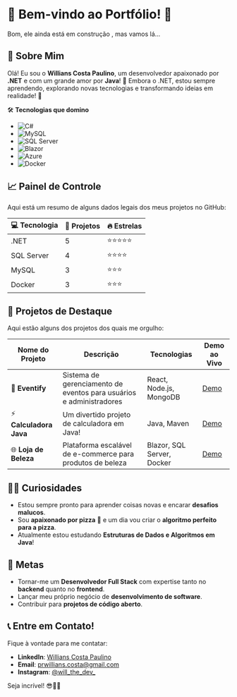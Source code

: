 # 🌟 Bem-vindo ao Portfólio! 🚀

Bom, ele ainda está em construção , mas vamos lá...

## 👋 Sobre Mim
Olá! Eu sou o **Willians Costa Paulino**, um desenvolvedor apaixonado por **.NET** e com um grande amor por **Java**! 🎉 Embora o .NET, estou sempre aprendendo, explorando novas tecnologias e transformando ideias em realidade! 🚀

🛠️ **Tecnologias que domino**
- ![C#](https://img.shields.io/badge/-C%23-239120?logo=c-sharp&logoColor=white&style=for-the-badge) 
- ![MySQL](https://img.shields.io/badge/-MySQL-4479A1?logo=mysql&logoColor=white&style=for-the-badge)
- ![SQL Server](https://img.shields.io/badge/-SQL%20Server-CC2927?logo=Microsoft-SQL-Server&logoColor=white&style=for-the-badge)
- ![Blazor](https://img.shields.io/badge/-Blazor-512BD4?logo=blazor&logoColor=white&style=for-the-badge)
- ![Azure](https://img.shields.io/badge/-Azure-0078D4?logo=Microsoft-Azure&logoColor=white&style=for-the-badge)
- ![Docker](https://img.shields.io/badge/-Docker-2496ED?logo=docker&logoColor=white&style=for-the-badge)

## 📈 Painel de Controle
Aqui está um resumo de alguns dados legais dos meus projetos no GitHub:

| 💻 Tecnologia | 📂 Projetos | 🔥 Estrelas |
|---------------|-------------|--------------|
| .NET          | 5           | ⭐⭐⭐⭐⭐|      
| SQL Server    | 4           | ⭐⭐⭐⭐   |      
| MySQL         | 3           | ⭐⭐⭐     |     
| Docker        | 3           | ⭐⭐⭐     |     

## 🚀 Projetos de Destaque
Aqui estão alguns dos projetos dos quais me orgulho:

| Nome do Projeto     | Descrição                                      | Tecnologias                  | Demo ao Vivo                |
|---------------------|------------------------------------------------|------------------------------|-----------------------------|
| 📱 **Eventify**      | Sistema de gerenciamento de eventos para usuários e administradores | React, Node.js, MongoDB        | [Demo](https://eventify.com) |
| ⚡ **Calculadora Java** | Um divertido projeto de calculadora em Java!   | Java, Maven                    | [Demo](https://calculator.com) |
| 🌐 **Loja de Beleza**  | Plataforma escalável de e-commerce para produtos de beleza | Blazor, SQL Server, Docker     | [Demo](https://beautystore.com) |

## 🤹‍♂️ Curiosidades
- Estou sempre pronto para aprender coisas novas e encarar **desafios malucos**.
- Sou **apaixonado por pizza** 🍕 e um dia vou criar o **algoritmo perfeito para a pizza**.
- Atualmente estou estudando **Estruturas de Dados e Algoritmos em Java**!

## 🎯 Metas
- Tornar-me um **Desenvolvedor Full Stack** com expertise tanto no **backend** quanto no **frontend**.
- Lançar meu próprio negócio de **desenvolvimento de software**.
- Contribuir para **projetos de código aberto**.

## 📞 Entre em Contato!
Fique à vontade para me contatar:
- **LinkedIn**: [Willians Costa Paulino](https://www.linkedin.com/in/willianscostapaulino)
- **Email**: prwillians.costa@gmail.com
- **Instagram**: [@will_the_dev_](https://instagram.com/will_the_dev_)

Seja incrível! 😎👨‍💻
